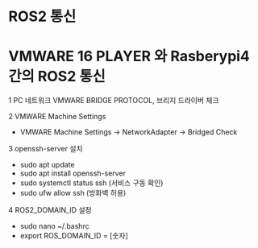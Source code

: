 # ROS2 통신

# VMWARE 16 PLAYER 와 Rasberypi4 간의 ROS2 통신

 1 PC 네트워크 VMWARE BRIDGE PROTOCOL, 브리지 드라이버 체크
 
 2 VMWARE Machine Settings
  - VMWARE Machine Settings -> NetworkAdapter -> Bridged Check
 
 3 openssh-server 설치
  - sudo apt update
  - sudo apt install openssh-server
  - sudo systemctl status ssh (서비스 구동 확인)
  - sudo ufw allow ssh (방화벽 허용)
 
 4 ROS2_DOMAIN_ID 설정
  - sudo nano ~/.bashrc 
  - export ROS_DOMAIN_ID = [숫자]
  
